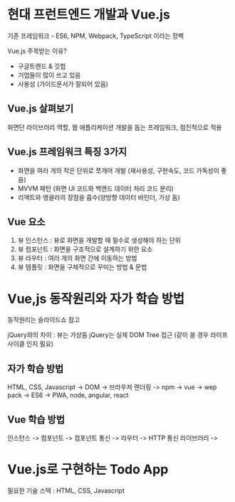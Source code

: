 # 현대 프런트엔드 개발과 Vue.js

기존 프레임워크 - ES6, NPM, Webpack, TypeScript 이라는 장벽

Vue.js 주목받는 이유?

- 구글트렌드 & 깃헙
- 기업들이 많이 쓰고 있음
- 사용성 (가이드문서가 잘되어 있음)

## Vue.js 살펴보기

화면단 라이브러리 역할, 웹 애플리케이션 개발을 돕는 프레임워크, 점진적으로 적용

## Vue.js 프레임워크 특징 3가지

- 화면을 여러 개의 작은 단위로 쪼개어 개발 (재사용성, 구현속도, 코드 가독성이 좋음)
- MVVM 패턴 (화면 UI 코드와 백엔드 데이터 처리 코드 분리)
- 리액트와 앵귤러의 장점을 흡수(양방향 데이터 바인더, 가상 돔)

## Vue 요소

1. 뷰 인스턴스 : 뷰로 화면을 개발할 때 필수로 생성해야 하는 단위
2. 뷰 컴포넌트 : 화면을 구조적으로 설계하기 위한 요소
3. 뷰 라우터 : 여러 개의 화면 간에 이동하는 방법
4. 뷰 템플릿 : 화면을 구체적으로 꾸미는 방법 & 문법

# Vue,js 동작원리와 자가 학습 방법

동작원리는 슬라이드쇼 참고

jQuery와의 차이 : 뷰는 가상돔 jQuery는 실제 DOM Tree 접근 (같이 쓸 경우 라이프 사이클 인지 필요)

## 자가 학습 방법

HTML, CSS, Javascript -> DOM -> 브라우저 랜더링 -> npm -> vue -> wep pack -> ES6 -> PWA, node, angular, react

## Vue 학습 방법

인스턴스 -> 컴포넌트 -> 컴포넌트 통신 -> 라우터 -> HTTP 통신 라이브러리 -> 

# Vue.js로 구현하는 Todo App

필요한 기술 스택 : HTML, CSS, Javascript